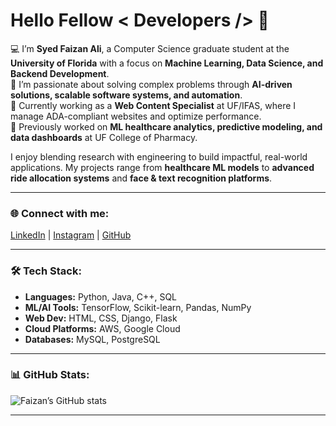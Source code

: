 # Hello Fellow < Developers /> 👋

💻 I’m **Syed Faizan Ali**, a Computer Science graduate student at the **University of Florida** with a focus on **Machine Learning, Data Science, and Backend Development**.  
🚀 I’m passionate about solving complex problems through **AI-driven solutions, scalable software systems, and automation**.  
🌱 Currently working as a **Web Content Specialist** at UF/IFAS, where I manage ADA-compliant websites and optimize performance.  
🔬 Previously worked on **ML healthcare analytics, predictive modeling, and data dashboards** at UF College of Pharmacy.  

I enjoy blending research with engineering to build impactful, real-world applications. My projects range from **healthcare ML models** to **advanced ride allocation systems** and **face & text recognition platforms**.  

---

### 🌐 Connect with me:
[LinkedIn](https://www.linkedin.com/in/syed-faizan-ali-5921a8215) | [Instagram](https://www.instagram.com/faizaan_khann/) | [GitHub](https://github.com/SyedFaizanAli948)

---

### 🛠️ Tech Stack:
- **Languages:** Python, Java, C++, SQL  
- **ML/AI Tools:** TensorFlow, Scikit-learn, Pandas, NumPy  
- **Web Dev:** HTML, CSS, Django, Flask  
- **Cloud Platforms:** AWS, Google Cloud  
- **Databases:** MySQL, PostgreSQL  

---

### 📊 GitHub Stats:
![Faizan’s GitHub stats](https://github-readme-stats.vercel.app/api?username=SyedFaizanAli948&show_icons=true&theme=radical)

---
